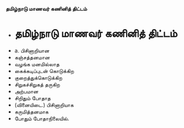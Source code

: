**தமிழ்நாடு மாணவர் கணினித் திட்டம்**
- # தமிழ்நாடு மாணவர் கணினித் திட்டம்
- a. பிசினாறியான
- கஞ்சத்தனமான
- வழங்க மனமில்லாத
- கைக்கடிப்புடன் கொடுக்கிற
- குறைத்துக்கொடுக்கிற
- சிறுகச்சிறுகத் தருகிற
- அற்பமான
- சிறிதும் போதாத
- (வினையிடை.) பிசினாறியாக
- கருமித்தனமாக
- போதும் போதாநிலையில்.

